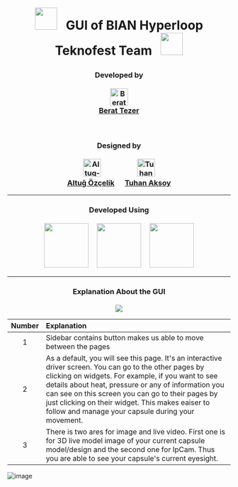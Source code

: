 # <p align="center"><img style="height: 50px; width: 50px" src="https://user-images.githubusercontent.com/64587561/222939665-4c5a15d9-e5ed-430b-9740-d6268037d873.png">&nbsp;&nbsp;&nbsp;GUI of BIAN Hyperloop Teknofest Team&nbsp;&nbsp;&nbsp;<img style="height: 50px; width: 50px" src="https://user-images.githubusercontent.com/64587561/222937396-73d3cfae-3145-4c87-b1f0-71bd17d35abd.jpg"></p>

### <p align="center"> Developed by<br><br><img style="width: 40px; height: 40px;" src="https://media.licdn.com/dms/image/D4D03AQF7rbffhdgT-Q/profile-displayphoto-shrink_800_800/0/1677828558607?e=1683763200&v=beta&t=7dTtmOaDBC5pW3_WiDy-Pumgje7Sge2YZ2DmQn1b86g" alt="Berat-Tezer"><br><a href="https://www.linkedin.com/in/berat-tezer/">Berat Tezer</a></p> <br>
 
### <p align="center"> Designed by<br><br><img style="width: 40px; height: 40px;" src="https://mir-s3-cdn-cf.behance.net/user/115/fbbaf61243619407.63bbdba9761c1.jpg" alt="Altug-Ozcelik"> &nbsp;&nbsp;&nbsp;&nbsp;&nbsp;&nbsp;&nbsp;&nbsp;&nbsp;&nbsp;&nbsp;&nbsp;&nbsp;&nbsp;&nbsp;&nbsp;&nbsp;&nbsp;&nbsp; <img style="width: 40px; height: 40px;" src="https://mir-s3-cdn-cf.behance.net/user/115/7c9cb91016862723.625d68c46fee9.jpg" alt="Tuhan-Aksoy"><br><a href="https://www.behance.net/altuzelk">Altuğ Özçelik</a> &nbsp;&nbsp;&nbsp;&nbsp; <a href="https://www.behance.net/Tuhan_Aksoy">Tuhan Aksoy</a>
___
### <p align="center"> Developed Using <br><br> <img style="width: 100px; height: 100px;" src="https://user-images.githubusercontent.com/64587561/222938930-9b22b29b-e055-4735-afd7-d0c41d551009.png">&nbsp;&nbsp;&nbsp;&nbsp;&nbsp;<img style="width: 100px; height: 100px;" src="https://user-images.githubusercontent.com/64587561/222938976-d9bd1775-43f5-4410-a0f5-75315029f4b0.png">&nbsp;&nbsp;&nbsp;&nbsp;&nbsp;<img style="width: 100px; height: 100px;" src="https://user-images.githubusercontent.com/64587561/222939169-4abd0b54-e882-405b-9ba7-483d444a331a.png"></p>
___

### <p align="center">Explanation About the GUI<br><br><img src="https://user-images.githubusercontent.com/64587561/222941792-f12df1e5-6c96-4315-81fe-2b4ab58a0f4d.png"></p>

<div align="center">
  
| Number | Explanation |
|:-------:|:-------------|
| 1 | Sidebar contains button makes us able to move between the pages |
| 2 | As a default, you will see this page. It's an interactive driver screen. You can go to the other pages by clicking on widgets. For example, if you want to see details about heat, pressure or any of information you can see on this screen you can go to their pages by just clicking on their widget. This makes eaiser to follow and manage your capsule during your movement. |
| 3 | There is two ares for image and live video. First one is for 3D live model image of your current capsule model/design and the second one for IpCam. Thus you are able to see your capsule's current eyesight. |
  
</div>


![image](https://user-images.githubusercontent.com/64587561/222941727-6a8652b4-8e97-42fc-be28-101ee4cb3a54.png)
